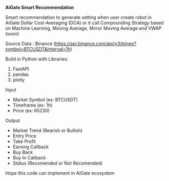 <b>AiGate Smart Recommendation</b>

Smart recommendation to generate setting when user create robot in AiGate Dollar Cost-Averaging (DCA) or it call Compounding Strategy based on Machine Learning, Moving Average, Mirror Moving Average and VWAP (soon)

Source Data : Binance (https://api.binance.com/api/v3/klines?symbol=BTCUSDT&interval=1h)

Build in Python with Libraries:
1. FastAPI
2. pandas
3. plotly

Input 
- Market Symbol (ex: BTCUSDT)
- Timeframe (ex: 1h)
- Price (ex: 65230)

Output
- Market Trend (Bearish or Bullish)
- Entry Price
- Take Profit
- Earning Callback
- Buy Back
- Buy In Callback
- Status (Recomended or Not Recomended)

Hope this code can implement in AiGate ecosystem
